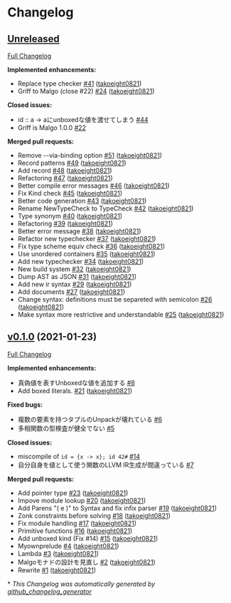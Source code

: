 # Changelog

## [Unreleased](https://github.com/takoeight0821/malgo/tree/HEAD)

[Full Changelog](https://github.com/takoeight0821/malgo/compare/v0.1.0...HEAD)

**Implemented enhancements:**

- Replace type checker [\#41](https://github.com/takoeight0821/malgo/pull/41) ([takoeight0821](https://github.com/takoeight0821))
- Griff to Malgo \(close \#22\) [\#24](https://github.com/takoeight0821/malgo/pull/24) ([takoeight0821](https://github.com/takoeight0821))

**Closed issues:**

- id :: a -\> aにunboxedな値を渡せてしまう [\#44](https://github.com/takoeight0821/malgo/issues/44)
- Griff is Malgo 1.0.0 [\#22](https://github.com/takoeight0821/malgo/issues/22)

**Merged pull requests:**

- Remove --via-binding option [\#51](https://github.com/takoeight0821/malgo/pull/51) ([takoeight0821](https://github.com/takoeight0821))
- Record patterns [\#49](https://github.com/takoeight0821/malgo/pull/49) ([takoeight0821](https://github.com/takoeight0821))
- Add record [\#48](https://github.com/takoeight0821/malgo/pull/48) ([takoeight0821](https://github.com/takoeight0821))
- Refactoring [\#47](https://github.com/takoeight0821/malgo/pull/47) ([takoeight0821](https://github.com/takoeight0821))
- Better compile error messages [\#46](https://github.com/takoeight0821/malgo/pull/46) ([takoeight0821](https://github.com/takoeight0821))
- Fix Kind check [\#45](https://github.com/takoeight0821/malgo/pull/45) ([takoeight0821](https://github.com/takoeight0821))
- Better code generation [\#43](https://github.com/takoeight0821/malgo/pull/43) ([takoeight0821](https://github.com/takoeight0821))
- Rename NewTypeCheck to TypeCheck [\#42](https://github.com/takoeight0821/malgo/pull/42) ([takoeight0821](https://github.com/takoeight0821))
- Type synonym [\#40](https://github.com/takoeight0821/malgo/pull/40) ([takoeight0821](https://github.com/takoeight0821))
- Refactoring [\#39](https://github.com/takoeight0821/malgo/pull/39) ([takoeight0821](https://github.com/takoeight0821))
- Better error message [\#38](https://github.com/takoeight0821/malgo/pull/38) ([takoeight0821](https://github.com/takoeight0821))
- Refactor new typechecker [\#37](https://github.com/takoeight0821/malgo/pull/37) ([takoeight0821](https://github.com/takoeight0821))
- Fix type scheme equiv check [\#36](https://github.com/takoeight0821/malgo/pull/36) ([takoeight0821](https://github.com/takoeight0821))
- Use unordered containers [\#35](https://github.com/takoeight0821/malgo/pull/35) ([takoeight0821](https://github.com/takoeight0821))
- Add new typechecker [\#34](https://github.com/takoeight0821/malgo/pull/34) ([takoeight0821](https://github.com/takoeight0821))
- New build system [\#32](https://github.com/takoeight0821/malgo/pull/32) ([takoeight0821](https://github.com/takoeight0821))
- Dump AST as JSON [\#31](https://github.com/takoeight0821/malgo/pull/31) ([takoeight0821](https://github.com/takoeight0821))
- Add new ir syntax [\#29](https://github.com/takoeight0821/malgo/pull/29) ([takoeight0821](https://github.com/takoeight0821))
- Add documents [\#27](https://github.com/takoeight0821/malgo/pull/27) ([takoeight0821](https://github.com/takoeight0821))
- Change syntax: definitions must be separeted with semicolon [\#26](https://github.com/takoeight0821/malgo/pull/26) ([takoeight0821](https://github.com/takoeight0821))
- Make syntax more restrictive and understandable [\#25](https://github.com/takoeight0821/malgo/pull/25) ([takoeight0821](https://github.com/takoeight0821))

## [v0.1.0](https://github.com/takoeight0821/malgo/tree/v0.1.0) (2021-01-23)

[Full Changelog](https://github.com/takoeight0821/malgo/compare/3ddbc4fc79f9e1ba05caecb4db619c24e5c37ba1...v0.1.0)

**Implemented enhancements:**

- 真偽値を表すUnboxedな値を追加する [\#8](https://github.com/takoeight0821/malgo/issues/8)
- Add boxed literals. [\#21](https://github.com/takoeight0821/malgo/pull/21) ([takoeight0821](https://github.com/takoeight0821))

**Fixed bugs:**

- 複数の要素を持つタプルのUnpackが壊れている [\#6](https://github.com/takoeight0821/malgo/issues/6)
- 多相関数の型検査が健全でない [\#5](https://github.com/takoeight0821/malgo/issues/5)

**Closed issues:**

- miscompile of `id = {x -> x}; id 42#` [\#14](https://github.com/takoeight0821/malgo/issues/14)
- 自分自身を値として使う関数のLLVM IR生成が間違っている [\#7](https://github.com/takoeight0821/malgo/issues/7)

**Merged pull requests:**

- Add pointer type [\#23](https://github.com/takoeight0821/malgo/pull/23) ([takoeight0821](https://github.com/takoeight0821))
- Impove module lookup [\#20](https://github.com/takoeight0821/malgo/pull/20) ([takoeight0821](https://github.com/takoeight0821))
- Add Parens "\( e \)" to Syntax and fix infix parser [\#19](https://github.com/takoeight0821/malgo/pull/19) ([takoeight0821](https://github.com/takoeight0821))
- Zonk constraints before solving [\#18](https://github.com/takoeight0821/malgo/pull/18) ([takoeight0821](https://github.com/takoeight0821))
- Fix module handling [\#17](https://github.com/takoeight0821/malgo/pull/17) ([takoeight0821](https://github.com/takoeight0821))
- Primitive functions [\#16](https://github.com/takoeight0821/malgo/pull/16) ([takoeight0821](https://github.com/takoeight0821))
- Add unboxed kind \(Fix \#14\) [\#15](https://github.com/takoeight0821/malgo/pull/15) ([takoeight0821](https://github.com/takoeight0821))
- Myownprelude [\#4](https://github.com/takoeight0821/malgo/pull/4) ([takoeight0821](https://github.com/takoeight0821))
- Lambda [\#3](https://github.com/takoeight0821/malgo/pull/3) ([takoeight0821](https://github.com/takoeight0821))
- Malgoモナドの設計を見直し [\#2](https://github.com/takoeight0821/malgo/pull/2) ([takoeight0821](https://github.com/takoeight0821))
- Rewrite [\#1](https://github.com/takoeight0821/malgo/pull/1) ([takoeight0821](https://github.com/takoeight0821))



\* *This Changelog was automatically generated by [github_changelog_generator](https://github.com/github-changelog-generator/github-changelog-generator)*
